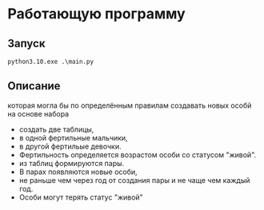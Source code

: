 # Работающую программу

## Запуск

```
python3.10.exe .\main.py
```

## Описание 

которая могла бы по определённым правилам создавать новых особй на основе набора

- создать две таблицы, 
- в одной фертильные мальчики, 
- в другой фертильые девочки. 
- Фертильность определяется возрастом особи со статусом "живой". 
- из таблиц формируются пары. 
- В парах появляются новые особи, 
- не раньше чем через год от создания пары и не чаще чем каждый год. 
- Особи могут терять статус "живой"
